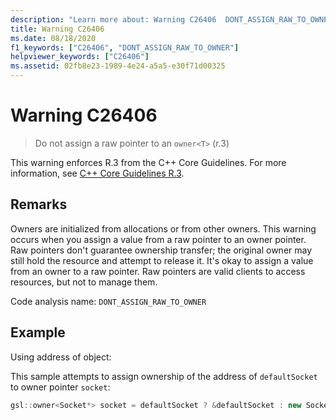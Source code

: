 ```yaml
---
description: "Learn more about: Warning C26406  DONT_ASSIGN_RAW_TO_OWNER"
title: Warning C26406
ms.date: 08/18/2020
f1_keywords: ["C26406", "DONT_ASSIGN_RAW_TO_OWNER"]
helpviewer_keywords: ["C26406"]
ms.assetid: 02fb8e23-1989-4e24-a5a5-e30f71d00325
---
```

# Warning C26406

> Do not assign a raw pointer to an `owner<T>` (r.3)

This warning enforces R.3 from the C++ Core Guidelines. For more information, see [C++ Core Guidelines R.3](https://isocpp.github.io/CppCoreGuidelines/CppCoreGuidelines#r3-a-raw-pointer-a-t-is-non-owning).

## Remarks

Owners are initialized from allocations or from other owners. This warning occurs when you assign a value from a raw pointer to an owner pointer. Raw pointers don't guarantee ownership transfer; the original owner may still hold the resource and attempt to release it. It's okay to assign a value from an owner to a raw pointer. Raw pointers are valid clients to access resources, but not to manage them.

Code analysis name: `DONT_ASSIGN_RAW_TO_OWNER`

## Example

Using address of object:

This sample attempts to assign ownership of the address of `defaultSocket` to owner pointer `socket`:

```cpp
gsl::owner<Socket*> socket = defaultSocket ? &defaultSocket : new Socket(); // C26406
```
